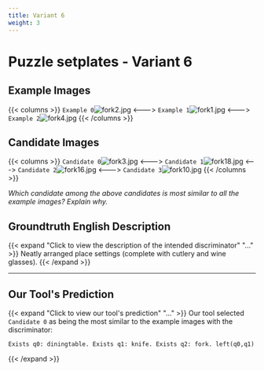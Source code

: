 ```yaml
---
title: Variant 6
weight: 3
---
```


# Puzzle setplates - Variant 6

## Example Images
{{< columns >}}
`Example 0`![fork2.jpg](/natscene-data/images/fork2.jpg)
<--->
`Example 1`![fork1.jpg](/natscene-data/images/fork1.jpg)
<--->
`Example 2`![fork4.jpg](/natscene-data/images/fork4.jpg)
{{< /columns >}}

## Candidate Images
{{< columns >}}
`Candidate 0`![fork3.jpg](/natscene-data/images/fork3.jpg)
<--->
`Candidate 1`![fork18.jpg](/natscene-data/images/fork18.jpg)
<--->
`Candidate 2`![fork16.jpg](/natscene-data/images/fork16.jpg)
<--->
`Candidate 3`![fork10.jpg](/natscene-data/images/fork10.jpg)
{{< /columns >}}

*Which candidate among the above candidates is most similar to all the example images? Explain why.*

## Groundtruth English Description

{{< expand "Click to view the description of the intended discriminator" "..." >}}
Neatly arranged place settings (complete with cutlery and wine glasses).
{{< /expand >}}

---



## Our Tool's Prediction

{{< expand "Click to view our tool's prediction" "..." >}}
Our tool selected `Candidate 0` as being the most similar to the example images with the discriminator:
```plaintext
Exists q0: diningtable. Exists q1: knife. Exists q2: fork. left(q0,q1)
```
{{< /expand >}}
